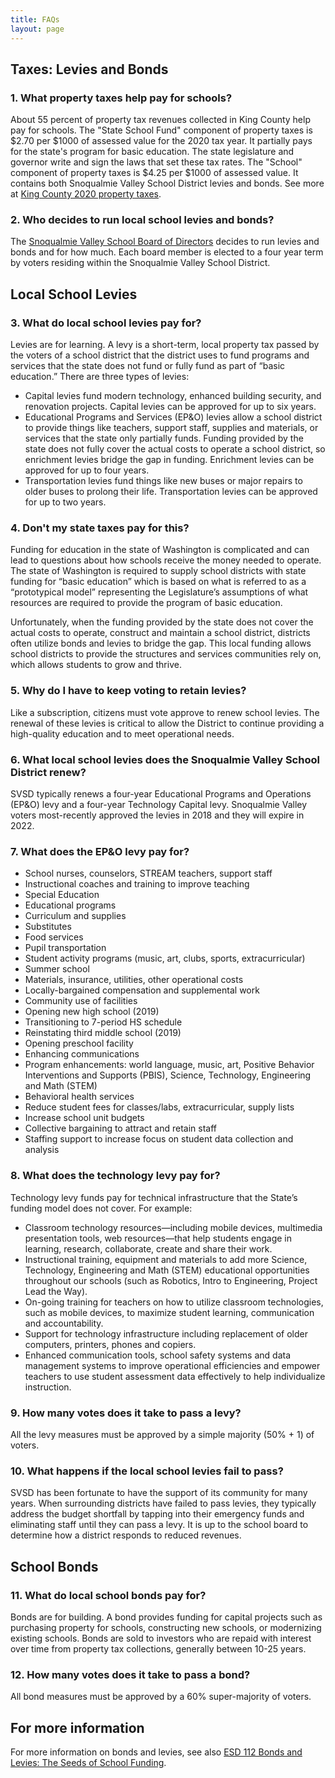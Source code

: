 ```yaml
---
title: FAQs
layout: page
---
```

## Taxes: Levies and Bonds ##

### 1. What property taxes help pay for schools? ###

About 55 percent of property tax revenues collected in King County help pay for schools. The "State School Fund" component of property taxes is $2.70 per $1000 of assessed value for the 2020 tax year. It partially pays for the state's program for basic education. The state legislature and governor write and sign the laws that set these tax rates. The "School" component of property taxes is $4.25 per $1000 of assessed value. It contains both Snoqualmie Valley School District levies and bonds. See more at [King County 2020 property taxes](https://www.kingcounty.gov/depts/assessor/2020Taxes.aspx).

### 2. Who decides to run local school levies and bonds? ###

The [Snoqualmie Valley School Board of Directors](https://www.svsd410.org/domain/57) decides to run levies and bonds and for how much. Each board member is elected to a four year term by voters residing within the Snoqualmie Valley School District.

## Local School Levies ##

### 3. What do local school levies pay for? ###

Levies are for learning. A levy is a short-term, local property tax passed by the voters of a school district that the district uses to fund programs and services that the state does not fund or fully fund as part of “basic education.” There are three types of levies:

* Capital levies fund modern technology, enhanced building security, and renovation projects. Capital levies can be approved for up to six years.
* Educational Programs and Services (EP&O) levies allow a school district to provide things like teachers, support staff, supplies and materials, or services that the state only partially funds. Funding provided by the state does not fully cover the actual costs to operate a school district, so enrichment levies bridge the gap in funding. Enrichment levies can be approved for up to four years.
* Transportation levies fund things like new buses or major repairs to older buses to prolong their life. Transportation levies can be approved for up to two years.

### 4. Don't my state taxes pay for this? ###

Funding for education in the state of Washington is complicated and can lead to questions about how schools receive the money needed to operate. The state of Washington is required to supply school districts with state funding for “basic education” which is based on what is referred to as a “prototypical model” representing the Legislature’s assumptions of what resources are required to provide the program of basic education.

Unfortunately, when the funding provided by the state does not cover the actual costs to operate, construct and maintain a school district, districts often utilize bonds and levies to bridge the gap. This local funding allows school districts to provide the structures and services communities rely on, which allows students to grow and thrive.

### 5. Why do I have to keep voting to retain levies? ###

Like a subscription, citizens must vote approve to renew school levies. The renewal of these levies is critical to allow the District to continue providing a high-quality education and to meet operational needs.

### 6. What local school levies does the Snoqualmie Valley School District renew? ###

SVSD typically renews a four-year Educational Programs and Operations (EP&O) levy and a four-year Technology Capital levy. Snoqualmie Valley voters most-recently approved the levies in 2018 and they will expire in 2022.

### 7. What does the EP&O levy pay for? ###

* School nurses, counselors, STREAM teachers, support staff
* Instructional coaches and training to improve teaching
* Special Education
* Educational programs
* Curriculum and supplies
* Substitutes
* Food services
* Pupil transportation
* Student activity programs (music, art, clubs, sports, extracurricular)
* Summer school
* Materials, insurance, utilities, other operational costs
* Locally-bargained compensation and supplemental work
* Community use of facilities
* Opening new high school (2019)
* Transitioning to 7-period HS schedule
* Reinstating third middle school (2019)
* Opening preschool facility
* Enhancing communications
* Program enhancements: world language, music, art, Positive Behavior Interventions and Supports (PBIS), Science, Technology, Engineering and Math (STEM)
* Behavioral health services
* Reduce student fees for classes/labs, extracurricular, supply lists
* Increase school unit budgets
* Collective bargaining to attract and retain staff
* Staffing support to increase focus on student data collection and analysis

### 8. What does the technology levy pay for? ###

Technology levy funds pay for technical infrastructure that the State’s funding model does not cover. For example:
* Classroom technology resources—including mobile devices, multimedia presentation tools, web resources—that help students engage in learning, research, collaborate, create and share their work.
* Instructional training, equipment and materials to add more Science, Technology, Engineering and Math (STEM) educational opportunities throughout our schools (such as Robotics, Intro to Engineering, Project Lead the Way).
* On-going training for teachers on how to utilize classroom technologies, such as mobile devices, to maximize student learning, communication and accountability.
* Support for technology infrastructure including replacement of older computers, printers, phones and copiers.
* Enhanced communication tools, school safety systems and data management systems to improve operational efficiencies and empower teachers to use student assessment data effectively to help individualize instruction.

### 9. How many votes does it take to pass a levy? ###

All the levy measures must be approved by a simple majority (50% + 1) of voters.

### 10. What happens if the local school levies fail to pass? ###

SVSD has been fortunate to have the support of its community for many years. When surrounding districts have failed to pass levies, they typically address the budget shortfall by tapping into their emergency funds and eliminating staff until they can pass a levy. It is up to the school board to determine how a district responds to reduced revenues.

## School Bonds ##

### 11. What do local school bonds pay for? ###

Bonds are for building. A bond provides funding for capital projects such as purchasing property for schools, constructing new schools, or modernizing existing schools. Bonds are sold to investors who are repaid with interest over time from property tax collections, generally between 10-25 years.

### 12. How many votes does it take to pass a bond? ###

All bond measures must be approved by a 60% super-majority of voters.

## For more information ##

For more information on bonds and levies, see also [ESD 112 Bonds and Levies: The Seeds of School Funding](https://www.esd112.org/bond-levy/).
